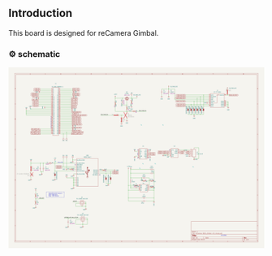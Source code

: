 ## Introduction

This board is designed for reCamera Gimbal.

### ⚙️ schematic

![img](../statics/B4_Gyro.png)